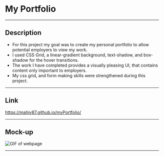 # My Portfolio

---

## Description

<ul>
    <li>For this project my goal was to create my personal portfolio to allow potential employers to view my work.</li>
    <li>I used CSS Grid, a linear-gradient background, text-shadow, and box-shadow for the hover transitions.</li>
    <li>The work I have completed provides a visually pleasing UI, that contains content only important to employers.</li>
    <li>My css grid, and form making skills were strengthened during this project.</li>
</ul>

---

## Link
https://mahiv87.github.io/myPortfolio/

---

## Mock-up

![GIF of webpage](./assets/images/screenshot.gif)


---

